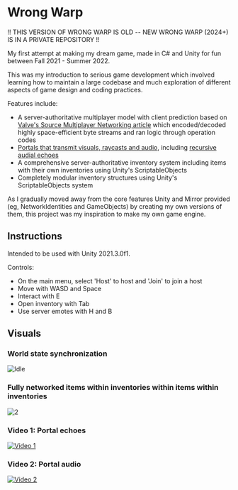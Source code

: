 # Wrong Warp

!! THIS VERSION OF WRONG WARP IS OLD -- NEW WRONG WARP (2024+) IS IN A PRIVATE REPOSITORY !!

My first attempt at making my dream game, made in C# and Unity for fun between Fall 2021 - Summer 2022.

This was my introduction to serious game development which involved learning how to maintain a large codebase and much exploration of different aspects of game design and coding practices.

Features include:

 - A server-authoritative multiplayer model with client prediction based on [Valve's Source Multiplayer Networking article](https://developer.valvesoftware.com/wiki/Source_Multiplayer_Networking) which encoded/decoded highly space-efficient byte streams and ran logic through operation codes
 - [Portals that transmit visuals, raycasts and audio](https://www.youtube.com/watch?v=0VFI9qGvLxg), including [recursive audial echoes](https://www.youtube.com/watch?v=k0CLrdIbJzo)
 - A comprehensive server-authoritative inventory system including items with their own inventories using Unity's ScriptableObjects
 - Completely modular inventory structures using Unity's ScriptableObjects system


As I gradually moved away from the core features Unity and Mirror provided (eg, NetworkIdentities and GameObjects) by creating my own versions of them, this project was my inspiration to make my own game engine.

## Instructions

Intended to be used with Unity 2021.3.0f1.

Controls:
 - On the main menu, select 'Host' to host and 'Join' to join a host
 - Move with WASD and Space
 - Interact with E
 - Open inventory with Tab
 - Use server emotes with H and B

## Visuals

### World state synchronization
![Idle](visuals/visual1.gif)

### Fully networked items within inventories within items within inventories
![2](visuals/visual2.png)

### Video 1: Portal echoes
[![Video 1](visuals/Screenshot_1.png)](https://www.youtube.com/watch?v=0VFI9qGvLxg)

### Video 2: Portal audio
[![Video 2](visuals/Screenshot_2.png)](https://www.youtube.com/watch?v=k0CLrdIbJzo)
